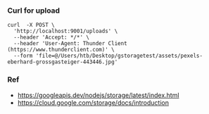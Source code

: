 
### Curl for upload

```
curl  -X POST \
  'http://localhost:9001/uploads' \
  --header 'Accept: */*' \
  --header 'User-Agent: Thunder Client (https://www.thunderclient.com)' \
  --form 'file=@/Users/htb/Desktop/gstoragetest/assets/pexels-eberhard-grossgasteiger-443446.jpg'
```





### Ref 
- https://googleapis.dev/nodejs/storage/latest/index.html
- https://cloud.google.com/storage/docs/introduction
